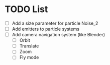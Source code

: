 TODO List
=========

- [ ] Add a size parameter for particle Noise_2
- [ ] Add emitters to particle systems
- [ ] Add camera navigation system (like Blender)
  - [ ] Orbit
  - [ ] Translate
  - [ ] Zoom
  - [ ] Fly mode
